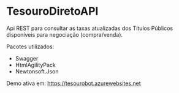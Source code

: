 # TesouroDiretoAPI

Api REST para consultar as taxas atualizadas dos Títulos Públicos disponíveis para negociação (compra/venda).

Pacotes utilizados:
- Swagger
- HtmlAgilityPack
- Newtonsoft.Json

Demo ativa em: 
https://tesourobot.azurewebsites.net

